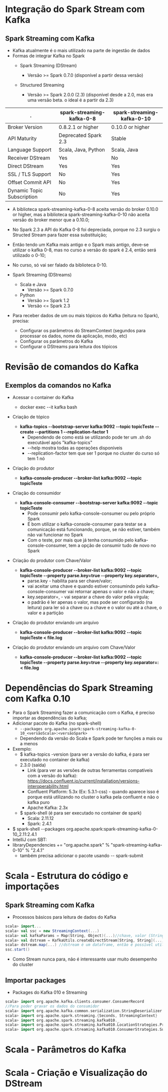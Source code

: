 # Integração do Spark Stream com Kafka
## Spark Streaming com Kafka
- Kafka atualmente é o mais utilizado na parte de ingestão de dados
- Formas de integrar Kafka no Spark
  - Spark Streaming (DStream)
    - Versão >= Spark 0.7.0 (disponível a partir dessa versão)
   
  - Structured Streaming
    - Versão >= Spark 2.0.0 (2.3) (disponível desde a 2.0, mas era uma versão beta. o ideal é a partir da 2.3)

   
 . | spark-streaming-kafka-0-8 | spark-streaming-kafka-0-10
---- | ----------------------------| ---------
Broker Version | 0.8.2.1 or higher | 0.10.0 or higher
API Maturity | Deprecated Spark 2.3 | Stable
Language Support | Scala, Java, Python | Scala, Java
Receiver DStream | Yes | No
Direct DStream | Yes | Yes
SSL / TLS Support | No | Yes
Offset Commit API | No | Yes
Dynamic Topic Subscription | No | Yes 

- A biblioteca spark-streaming-kafka-0-8 aceita versão do broker 0.10.0 or higher, mas a biblioteca spark-streaming-kafka-0-10 não aceita versão do broker menor que a 0.10.0;
- No Spark 2.3 a API do Kafka 0-8 foi depreciada, porque no 2.3 surgiu o Structed Stream para fazer essa substituição;
- Então tendo um Kafka mais antigo e o Spark mais antigo, deve-se utilizar o kafka 0-8, mas no curso a versão do spark é 2.4, então será utilizado o 0-10;
- No curso, só vai ser falado da biblioteca 0-10.

- Spark Streaming (DStreams)
  - Scala e Java
    - Versão >= Spark 0.7.0
  - Python
    - Versão >= Spark 1.2
    - Versão <= Spark 2.3
   
- Para receber dados de um ou mais tópicos do Kafka (leitura no Spark), precisa:
  - Configurar os parâmetros do StreamContext (segundos para processar os dados, nome da aplicação, modo, etc)
  - Configurar os parâmetros do Kafka
  - Configurar o DStreams para leitura dos tópicos

# Revisão de comandos do Kafka
## Exemplos da comandos no Kafka
- Acessar o container do Kafka
  - docker exec --it kafka bash
 
- Criação de tópico
  - **kafka-topics --bootstrap-server kafka:9092 --topic topicTeste --create --partitions 1 --replication-factor 1**
    - Dependendo de como está se utilizando pode ter um .sh do executável após "kafka-topics"
    - --help mostra todas as operações disponíveis
    - --replication-factor tem que ser 1 porque no cluster do curso só tem 1 nó
   
- Criação do produtor
  - **kafka-console-producer --broker-list kafka:9092 --topic topicTeste**
 
- Criação do consumidor
  - **kafka-console-consumer --bootstrap-server kafka:9092 --topic topicTeste**
    - Pode consumir pelo kafka-console-consumer ou pelo próprio Spark
    - É bom utilizar o kafka-console-consumer para testar se a comunicação está funcionando, porque, se não estiver, também não vai funcionar no Spark
    - Com o teste, por mais que já tenha consumido pelo kafka-console-consumer, tem a opção de consumir tudo de novo no Spark
   
- Criação do produtor com Chave/Valor
  - **kafka-console-producer --broker-list kafka:9092 --topic topicTeste --property parse.key=true --property key.separator=,**
    - parse.key - habilita para ser chave/valor;
    - vai aceitar uma chave e quando estiver consumindo pelo kafka-console-consumer vai retornar apenas o valor e não a chave;
    - key.separator=, - vai separar a chave do valor pela vírgula;
    - o padrão é ler apenas o valor, mas pode ser configurado (na leitura) para ler só a chave ou a chave e o valor ou até a chave, o valor e a partição
   
- Criação do produtor enviando um arquivo
  - **kafka-console-producer --broker-list kafka:9092 --topic topicTeste < file.log**
   
- Criação do produtor enviando um arquivo com Chave/Valor
  - **kafka-console-producer --broker-list kafka:9092 --topic topicTeste --property parse.key=true --property key.separator=: < file.log**

# Dependências do Spark Streaming com Kafka 0.10
- Para o Spark Streaming fazer a comunicação com o Kafka, é preciso importar as dependências do kafka;
- Adicionar pacote do Kafka (no spark-shell)
  - ```--packages org.apache.spark:spark-streaming-kafka-0-10_<versãoScala>:<versãoSpark>```
  - Dependendo da versão do Scala e Spark pode ter funções a mais ou a menos
- Exemplo:
  - $ kafka-topics -version (para ver a versão do kafka, é para ser executado no container de kafka)
  - 2.3.0 (saída)
    - Link (para ver as versões de outras ferramentas compatíveis com a versão do kafka): https://docs.confluent.io/current/installation/versions-interoperability.html
    - Confluent Platform: 5.3x (Ex: 5.3.1-css) - quando aparece isso é porque está utilizando no cluster o kafka pela confluent e não o kafka puro
    - Apache Kafka: 2.3x
  - $ spark-shell (é para ser executado no container de spark)
    - Scala: 2.11.12
    - Spark: 2.4.1
- $ spark-shell --packages org.apache.spark:spark-streaming-kafka-0-10_2.11:2.4.1
- IntelliJ com SBT:
- libraryDependencies += "org.apache.spark" % "spark-streaming-kafka-0-10" % "2.4.1"
  - também precisa adicionar o pacote usando -- spark-submit

# Scala - Estrutura do código e importações
## Spark Streaming com Kafka
- Processos básicos para leitura de dados do Kafka
```scala
scala> import...
scala> val ssc = new StreamingContext(...)
scala> val kafkaParams = Map(String, Object)(...)//chave, valor (String, Object)
scala> val dstream = KafkaUtils.createDirectStream[String, String](...)//chave, valor (String, String)
scala> dstream.map(...) //dstream é um dataframe, então é possível utilizar as operações do RDD nele
ssc.start()
```
- Como Stream nunca para, não é interessante usar muito desempenho do cluster
## Importar packages
- Packages do Kafka 010 e Streaming

```scala
scala> import org.apache.kafka.clients.consumer.ConsumerRecord
//Para poder gravar os dados do consumidor
scala> import org.apache.kafka.common.serialization.StringDeserializer
scala> import org.apache.spark.streaming.{Seconds, StreamingContext}
scala> import org.apache.spark.streaming.kafka010._
scala> import org.apache.spark.streaming.kafka010.LocationStrategies.PreferConsistent
scala> import org.apache.spark.streaming.kafka010.ConsumerStrategies.Subscribe
```
# Scala - Parâmetros do Kafka

# Scala - Criação e Visualização do DStream
